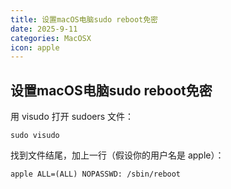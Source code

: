 ```yaml
---
title: 设置macOS电脑sudo reboot免密
date: 2025-9-11
categories: MacOSX
icon: apple
---
```


## 设置macOS电脑sudo reboot免密

用 visudo 打开 sudoers 文件：

```
sudo visudo
```

找到文件结尾，加上一行（假设你的用户名是 apple）：

```
apple ALL=(ALL) NOPASSWD: /sbin/reboot
```